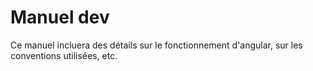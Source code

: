 # Manuel dev

Ce manuel incluera des détails sur le fonctionnement d'angular, sur les conventions utilisées, etc.
